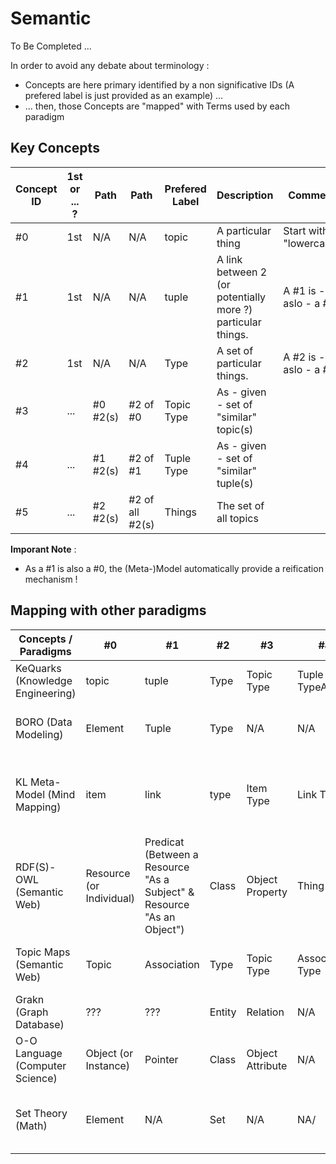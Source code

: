 Semantic
==

To Be Completed ...

In order to avoid any debate about terminology : 
* Concepts are here primary identified by a non significative IDs (A prefered label is just provided as an example) ...
* ... then, those Concepts are "mapped" with Terms used by each paradigm

Key Concepts
-
<table>
    <thead>
        <tr>
            <th>Concept ID</th>
            <th>1st or ... ?</th>
            <th>Path</th>
            <th>Path</th>
            <th>Prefered Label</th>
            <th>Description</th>
            <th>Comment</th>         
        </tr>
    </thead>
    <tbody>
        <tr>
            <td>#0</td>
            <td>1st</td>
            <td>N/A</td>
            <td>N/A</td>
            <td>topic</td>
            <td>A particular thing</td>
            <td>Start with a "lowercase"</td>
        </tr>
        <tr>
            <td>#1</td>
            <td>1st</td>
            <td>N/A</td>
            <td>N/A</td>
            <td>tuple</td>
            <td>A link between 2 (or potentially more ?) particular things.</td>
            <td> A #1 is - aslo - a #0</td>
        </tr>
        <tr>
            <td>#2</td>
            <td>1st</td>
            <td>N/A</td>
            <td>N/A</td>
            <td>Type</td>
            <td>A set of particular things.</td>
            <td>A #2 is - aslo - a #0</td>
        </tr>
        <tr>
            <td>#3</td>
            <td>...</td>
            <td>#0 #2(s)</td>
            <td>#2 of #0</td>
            <td>Topic Type</td>
            <td>As - given - set of "similar" topic(s)</td>
            <td></td>
        </tr>
        <tr>
            <td>#4</td>
            <td>...</td>
            <td>#1 #2(s)</td>
            <td>#2 of #1</td>
            <td>Tuple Type</td>
            <td>As - given - set of "similar" tuple(s)</td>
            <td></td>
        </tr>
        <tr>
            <td>#5</td>
            <td>...</td>
            <td>#2 #2(s)</td>
            <td>#2 of all #2(s)</td>
            <td>Things</td>
            <td>The set of all topics</td>
            <td></td>
        </tr>
    </tbody>
</table>

__Imporant Note__ :
* As a #1 is also a #0, the (Meta-)Model automatically provide a reification mechanism !

Mapping with other paradigms
-

<table>
    <thead>
        <tr>
            <th>Concepts / Paradigms</th>
            <th>#0</th>
            <th>#1</th>
            <th>#2</th>
            <th>#3</th>
            <th>#4</th>
            <th>#5</th>
            <th>Comment</th>    
        </tr>
    </thead>
    <tbody>
         <tr>
            <td>KeQuarks (Knowledge Engineering)</td>
            <td>topic</td>
            <td>tuple</td>
            <td>Type</td>
            <td>Topic Type</td>
            <td>Tuple TypeA</td>
            <td>Things</td>
            <td></td>
        </tr>
        <tr>
            <td>BORO (Data Modeling)</td>
            <td>Element</td>
            <td>Tuple</td>
            <td>Type</td>
            <td>N/A</td>
            <td>N/A</td>
            <td>N/A</td>
            <td>Has also : changes happenning to things</td>
        </tr>
        <tr>
            <td>KL Meta-Model (Mind Mapping)</td>
            <td>item</td>
            <td>link</td>
            <td>type</td>
            <td>Item Type</td>
            <td>Link Type</td>
            <td>Items</td>
            <td>Each link is oriented ("start from" item - "end to" item</td>
        </tr>
        <tr>
            <td>RDF(S)-OWL (Semantic Web)</td>
            <td>Resource (or Individual)</td>
            <td>Predicat (Between a Resource "As a Subject" & Resource "As an Object")</td>
            <td>Class</td>
            <td>Object Property</td>
            <td>Thing</td>
            <td>Thing</td>    
            <td>M has also : Datatype Property</td>   
        </tr>
        <tr>
            <td>Topic Maps (Semantic Web)</td>
            <td>Topic</td>
            <td>Association</td>
            <td>Type</td>
            <td>Topic Type</td>
            <td>Association Type</td>
            <td>???</td>
            <td>TM has also : Role & Occurence</td>   
        </tr>
        <tr>
            <td>Grakn (Graph Database)</td>
            <td>???</td>
            <td>???</td>
            <td>Entity</td>
            <td>Relation</td>
            <td>N/A</td>
            <td>Resource</td>
            <td>Has also : Role</td>   
        </tr>
        <tr>
            <td>O-O Language (Computer Science)</td>
            <td>Object (or Instance)</td>
            <td>Pointer</td>
            <td>Class</td>
            <td>Object Attribute</td>
            <td>N/A</td>
            <td>Data Attribute</td>
            <td></td>
        </tr>
        <tr>
            <td>Set Theory (Math)</td>
            <td>Element</td>
            <td>N/A</td>
            <td>Set</td>
            <td>N/A</td>
            <td>NA/</td>
            <td>Set of all elements</td>
            <td>Not suitable for relation between elements</td>
        </tr>
    </tbody>
</table>
